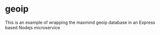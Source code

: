# geoip
This is an example of wrapping the maxmind geoip database in an Express based Nodejs microservice
